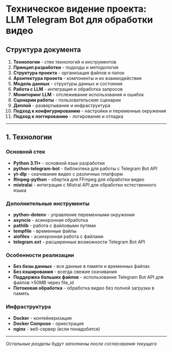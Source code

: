 # Техническое видение проекта: LLM Telegram Bot для обработки видео

## Структура документа

1. **Технологии** - стек технологий и инструментов
2. **Принцип разработки** - подходы и методология
3. **Структура проекта** - организация файлов и папок
4. **Архитектура проекта** - компоненты и их взаимодействие
5. **Модель данных** - структуры данных и состояния
6. **Работа с LLM** - интеграция и обработка запросов
7. **Мониторинг LLM** - отслеживание использования и ошибок
8. **Сценарии работы** - пользовательские сценарии
9. **Деплой** - развертывание и инфраструктура
10. **Подход к конфигурированию** - настройки и переменные окружения
11. **Подход к логгированию** - логирование и отладка

---

## 1. Технологии

### Основной стек

- **Python 3.11+** - основной язык разработки
- **python-telegram-bot** - библиотека для работы с Telegram Bot API
- **yt-dlp** - скачивание видео с различных платформ
- **ffmpeg-python** - обертка для FFmpeg для обработки видео
- **mistralai** - интеграция с Mistral API для обработки естественного языка

### Дополнительные инструменты

- **python-dotenv** - управление переменными окружения
- **asyncio** - асинхронная обработка
- **pathlib** - работа с файловыми путями
- **tempfile** - временные файлы
- **aiofiles** - асинхронная работа с файлами
- **telegram.ext** - расширенные возможности Telegram Bot API

### Особенности реализации

- **Без базы данных** - все данные в памяти и временных файлах
- **Без кэширования** - всегда свежие скачивания
- **Поддержка больших файлов** - использование Telegram Bot API для файлов >50MB через file_id
- **Потоковая обработка** - обработка видео без полной загрузки в память

### Инфраструктура

- **Docker** - контейнеризация
- **Docker Compose** - оркестрация
- **nginx** - веб-сервер (если понадобится)

---

_Остальные разделы будут заполнены после согласования текущего_
